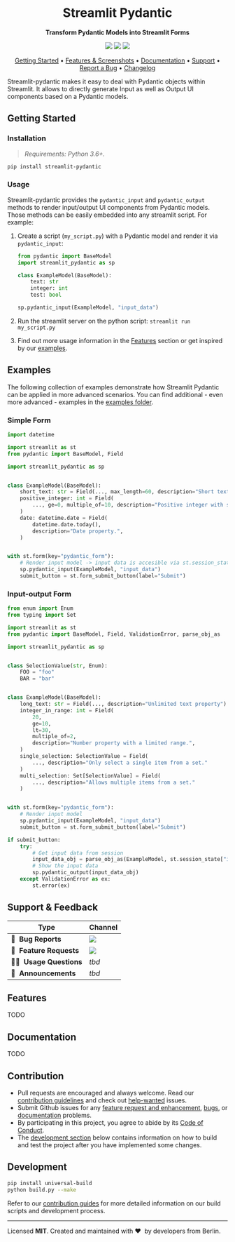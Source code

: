 <!-- markdownlint-disable MD033 MD041 -->
<h1 align="center">
    Streamlit Pydantic
</h1>

<p align="center">
    <strong>Transform Pydantic Models into Streamlit Forms</strong>
</p>

<p align="center">
    <a href="https://github.com/lukasmasuch/streamlit-pydantic/blob/main/LICENSE" title="Project License"><img src="https://img.shields.io/badge/License-MIT-green.svg"></a>
    <a href="https://github.com/lukasmasuch/streamlit-pydantic/actions?query=workflow%3Abuild-pipeline" title="Build status"><img src="https://img.shields.io/github/workflow/status/lukasmasuch/streamlit-pydantic/build-pipeline?style=flat"></a>
    <a href="https://twitter.com/lukasmasuch" title="Follow on Twitter"><img src="https://img.shields.io/twitter/follow/lukasmasuch.svg?style=social&label=Follow"></a>
</p>

<p align="center">
  <a href="#getting-started">Getting Started</a> •
  <a href="#features">Features & Screenshots</a> •
  <a href="#documentation">Documentation</a> •
  <a href="#support--feedback">Support</a> •
  <a href="https://github.com/lukasmasuch/streamlit-pydantic/issues/new?labels=bug&template=01_bug-report.md">Report a Bug</a> •
  <a href="https://github.com/lukasmasuch/streamlit-pydantic/releases">Changelog</a>
</p>

Streamlit-pydantic makes it easy to deal with Pydantic objects within Streamlit. It allows to directly generate Input as well as Output UI components based on a Pydantic models.

## Getting Started

### Installation

> _Requirements: Python 3.6+._

```bash
pip install streamlit-pydantic
```

### Usage

Streamlit-pydantic provides the `pydantic_input` and `pydantic_output` methods to render input/output UI components from Pydantic models. Those methods can be easily embedded into any streamlit script. For example:

1. Create a script (`my_script.py`) with a Pydantic model and render it via `pydantic_input`:

    ```python
    from pydantic import BaseModel
    import streamlit_pydantic as sp

    class ExampleModel(BaseModel):
        text: str
        integer: int
        test: bool
    
    sp.pydantic_input(ExampleModel, "input_data")
    ```

2. Run the streamlit server on the python script: `streamlit run my_script.py`

3. Find out more usage information in the [Features](#features) section or get inspired by our [examples](#examples).

## Examples

The following collection of examples demonstrate how Streamlit Pydantic can be applied in more advanced scenarios. You can find additional - even more advanced - examples in the [examples folder](./examples). 

### Simple Form

```python
import datetime

import streamlit as st
from pydantic import BaseModel, Field

import streamlit_pydantic as sp


class ExampleModel(BaseModel):
    short_text: str = Field(..., max_length=60, description="Short text property")
    positive_integer: int = Field(
        ..., ge=0, multiple_of=10, description="Positive integer with step count of 10."
    )
    date: datetime.date = Field(
        datetime.date.today(),
        description="Date property.",
    )


with st.form(key="pydantic_form"):
    # Render input model -> input data is accesible via st.session_state["input_data"]
    sp.pydantic_input(ExampleModel, "input_data")
    submit_button = st.form_submit_button(label="Submit")
```

### Input-output Form

```python
from enum import Enum
from typing import Set

import streamlit as st
from pydantic import BaseModel, Field, ValidationError, parse_obj_as

import streamlit_pydantic as sp


class SelectionValue(str, Enum):
    FOO = "foo"
    BAR = "bar"


class ExampleModel(BaseModel):
    long_text: str = Field(..., description="Unlimited text property")
    integer_in_range: int = Field(
        20,
        ge=10,
        lt=30,
        multiple_of=2,
        description="Number property with a limited range.",
    )
    single_selection: SelectionValue = Field(
        ..., description="Only select a single item from a set."
    )
    multi_selection: Set[SelectionValue] = Field(
        ..., description="Allows multiple items from a set."
    )


with st.form(key="pydantic_form"):
    # Render input model
    sp.pydantic_input(ExampleModel, "input_data")
    submit_button = st.form_submit_button(label="Submit")

if submit_button:
    try:
        # Get input data from session
        input_data_obj = parse_obj_as(ExampleModel, st.session_state["input_data"])
        # Show the input data
        sp.pydantic_output(input_data_obj)
    except ValidationError as ex:
        st.error(ex)
```


## Support & Feedback

| Type                     | Channel                                              |
| ------------------------ | ------------------------------------------------------ |
| 🚨&nbsp; **Bug Reports**       | <a href="https://github.com/lukasmasuch/streamlit-pydantic/issues?utf8=%E2%9C%93&q=is%3Aopen+is%3Aissue+label%3Abug+sort%3Areactions-%2B1-desc+" title="Open Bug Report"><img src="https://img.shields.io/github/issues/lukasmasuch/streamlit-pydantic/bug.svg?label=bug"></a>                                 |
| 🎁&nbsp; **Feature Requests**  | <a href="https://github.com/lukasmasuch/streamlit-pydantic/issues?q=is%3Aopen+is%3Aissue+label%3Afeature+sort%3Areactions-%2B1-desc" title="Open Feature Request"><img src="https://img.shields.io/github/issues/lukasmasuch/streamlit-pydantic/feature.svg?label=feature%20request"></a>                                 |
| 👩‍💻&nbsp; **Usage Questions**   |  _tbd_ |
| 📢&nbsp; **Announcements**  | _tbd_ |

## Features

TODO

## Documentation

TODO

## Contribution

- Pull requests are encouraged and always welcome. Read our [contribution guidelines](https://github.com/lukasmasuch/streamlit-pydantic/tree/main/CONTRIBUTING.md) and check out [help-wanted](https://github.com/lukasmasuch/streamlit-pydantic/issues?utf8=%E2%9C%93&q=is%3Aopen+is%3Aissue+label%3A"help+wanted"+sort%3Areactions-%2B1-desc+) issues.
- Submit Github issues for any [feature request and enhancement](https://github.com/lukasmasuch/streamlit-pydantic/issues/new?assignees=&labels=feature&template=02_feature-request.md&title=), [bugs](https://github.com/lukasmasuch/streamlit-pydantic/issues/new?assignees=&labels=bug&template=01_bug-report.md&title=), or [documentation](https://github.com/lukasmasuch/streamlit-pydantic/issues/new?assignees=&labels=documentation&template=03_documentation.md&title=) problems.
- By participating in this project, you agree to abide by its [Code of Conduct](https://github.com/lukasmasuch/streamlit-pydantic/blob/main/.github/CODE_OF_CONDUCT.md).
- The [development section](#development) below contains information on how to build and test the project after you have implemented some changes.

## Development

```bash
pip install universal-build
python build.py --make
```

Refer to our [contribution guides](https://github.com/lukasmasuch/streamlit-pydantic/blob/main/CONTRIBUTING.md#development-instructions) for more detailed information on our build scripts and development process.

---

Licensed **MIT**. Created and maintained with ❤️&nbsp; by developers from Berlin.
